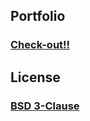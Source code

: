 ## Portfolio 
### [Check-out!!](https://sujayadkesar.github.io/portfolio)

## License
### [BSD 3-Clause ](LICENSE)
